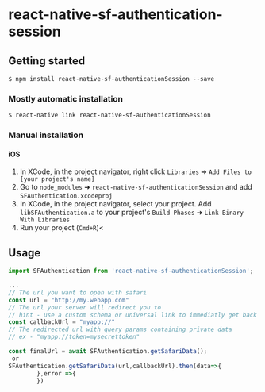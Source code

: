 
# react-native-sf-authentication-session

## Getting started

`$ npm install react-native-sf-authenticationSession --save`

### Mostly automatic installation

`$ react-native link react-native-sf-authenticationSession`

### Manual installation


#### iOS

1. In XCode, in the project navigator, right click `Libraries` ➜ `Add Files to [your project's name]`
2. Go to `node_modules` ➜ `react-native-sf-authenticationSession` and add `SFAuthentication.xcodeproj`
3. In XCode, in the project navigator, select your project. Add `libSFAuthentication.a` to your project's `Build Phases` ➜ `Link Binary With Libraries`
4. Run your project (`Cmd+R`)<


## Usage
```javascript
import SFAuthentication from 'react-native-sf-authenticationSession';

...
// The url you want to open with safari
const url = "http://my.webapp.com"
// The url your server will redirect you to
// hint - use a custom schema or universal link to immediatly get back to your app
const callbackUrl = "myapp://"
// The redirected url with query params containing private data
// ex - "myapp://token=mysecrettoken"

const finalUrl = await SFAuthentication.getSafariData();
 or 
SFAuthentication.getSafariData(url,callbackUrl).then(data=>{
        },error =>{
        })
```
